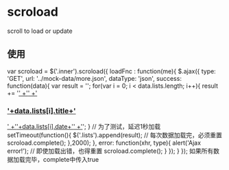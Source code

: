 # scroload
scroll to load or update
## 使用
var scroload = $('.inner').scroload({
    loadFnc : function(me){
        $.ajax({
            type: 'GET',
            url: '../mock-data/more.json',
            dataType: 'json',
            success: function(data){
                var result = '';
                for(var i = 0; i < data.lists.length; i++){
                    result +=   '<a class="item opacity" href="'+data.lists[i].link+'">'
                                    +'<img src="'+data.lists[i].pic+'" alt="">'
                                    +'<h3>'+data.lists[i].title+'</h3>'
                                    +'<span class="date">'+data.lists[i].date+'</span>'
                                +'</a>';
                }
                // 为了测试，延迟1秒加载
                setTimeout(function(){
                    $('.lists').append(result);
                    // 每次数据加载完，必须重置
                    scroload.complete();
                },2000);
            },
            error: function(xhr, type){
                alert('Ajax error!');
                // 即使加载出错，也得重置
                scroload.complete();
            }
        });
    }
});
如果所有数据加载完毕，complete中传入true
